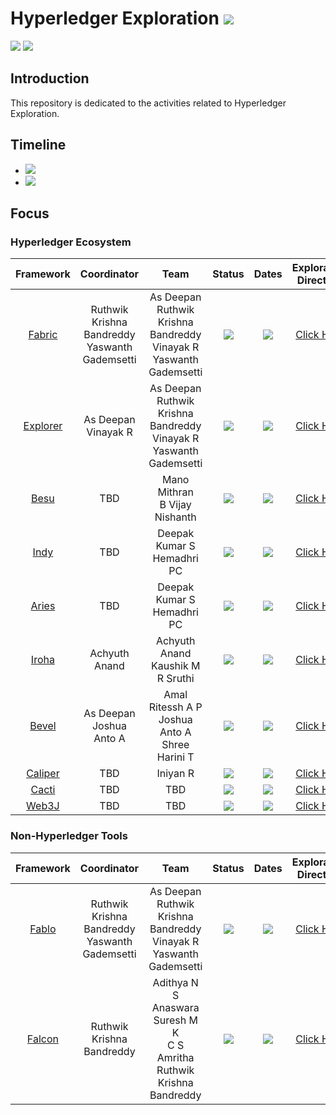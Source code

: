 # Hyperledger Exploration  ![](https://img.shields.io/badge/-Live-darkgreen)
![](https://img.shields.io/badge/Domain-Blockchain-blue) ![](https://img.shields.io/badge/Blockchain-Hyperledger-brown) <br/> 

## Introduction 
This repository is dedicated to the activities related to Hyperledger Exploration.

## Timeline
- ![](https://img.shields.io/badge/Start-July_2023-blue)
- ![](https://img.shields.io/badge/Completion-Dec_2024-darkgreen)

## Focus

### Hyperledger Ecosystem 

|  Framework |    Coordinator   |           Team             |     Status    |  Dates  | Exploration Directory | 
|:----------:|:----------------:|:--------------------------:|:-------------:|:-------:|:---------------------:|
|  [Fabric](https://www.hyperledger.org/projects/fabric)    | Ruthwik Krishna Bandreddy <br/> Yaswanth Gademsetti | As Deepan <br/> Ruthwik Krishna Bandreddy <br/> Vinayak R <br/> Yaswanth Gademsetti | ![](https://img.shields.io/badge/-In_Progress-blue) | ![](https://img.shields.io/badge/Start-July_2023-blue) |  [Click Here](docs/) |
|  [Explorer]()  | As Deepan <br/> Vinayak R | As Deepan <br/> Ruthwik Krishna Bandreddy <br/> Vinayak R <br/> Yaswanth Gademsetti | ![](https://img.shields.io/badge/-In_Progress-blue) | ![](https://img.shields.io/badge/Start-July_2023-blue) | [Click Here](docs/) |
|  [Besu](https://www.hyperledger.org/projects/besu)      | TBD | Mano Mithran <br/> B Vijay Nishanth | ![](https://img.shields.io/badge/-Started-orange) | ![](https://img.shields.io/badge/Start-Feb_2024-blue)  | [Click Here](docs/) |
|  [Indy](https://www.hyperledger.org/projects/hyperledger-indy)      | TBD |  Deepak Kumar S <br/> Hemadhri PC | ![](https://img.shields.io/badge/-Started-orange) |  ![](https://img.shields.io/badge/Start-Feb_2024-blue) | [Click Here](docs/) |
|  [Aries](https://www.hyperledger.org/projects/aries)      | TBD |  Deepak Kumar S <br/> Hemadhri PC | ![](https://img.shields.io/badge/-Started-orange) |  ![](https://img.shields.io/badge/Start-TBD_2024-grey) | [Click Here](docs/) |
|  [Iroha](https://www.hyperledger.org/projects/iroha)     | Achyuth Anand | Achyuth Anand <br/> Kaushik M <br/> R Sruthi | ![](https://img.shields.io/badge/-Started-orange) | ![](https://img.shields.io/badge/Start-Feb_2024-blue) | [Click Here](docs/) |
|  [Bevel](https://www.hyperledger.org/projects/bevel)     | As Deepan <br/> Joshua Anto A | Amal Ritessh A P <br/> Joshua Anto A <br/> Shree Harini T | ![](https://img.shields.io/badge/-Started-orange) | ![](https://img.shields.io/badge/Start-Jan_2024-blue) | [Click Here](docs/) |
|  [Caliper](https://www.hyperledger.org/projects/caliper)   | TBD | Iniyan R |  ![](https://img.shields.io/badge/-To_be_Started-grey) | ![](https://img.shields.io/badge/Start-Mar_2024-blue) | [Click Here](docs/) |
|  [Cacti](https://www.hyperledger.org/projects/cacti)     | TBD | TBD      |  ![](https://img.shields.io/badge/-To_be_Started-grey) | ![](https://img.shields.io/badge/Start-Mar_2024-blue) | [Click Here](docs/) |
|  [Web3J](https://www.hyperledger.org/projects/web3j) | TBD | TBD      |  ![](https://img.shields.io/badge/-To_be_Started-grey) | ![](https://img.shields.io/badge/Start-Mar_2024-blue) | [Click Here](docs/) |

### Non-Hyperledger Tools

|         Framework     |    Coordinator   |          Team             |     Status    |   Dates  | Exploration Directory | 
|:---------------------:|:----------------:|:-------------------------:|:-------------:|:--------:|:---------------------:|
|         [Fablo](https://github.com/hyperledger-labs/fablo)         | Ruthwik Krishna Bandreddy <br/> Yaswanth Gademsetti | As Deepan <br/> Ruthwik Krishna Bandreddy <br/> Vinayak R <br/> Yaswanth Gademsetti | ![](https://img.shields.io/badge/-In_Progress-blue) | ![](https://img.shields.io/badge/Start-Aug_2023-blue) | [Click Here](docs/) |
|         [Falcon](https://github.com/npci/falcon)        | Ruthwik Krishna Bandreddy | Adithya N S <br/> Anaswara Suresh M K <br/> C S Amritha <br/> Ruthwik Krishna Bandreddy <br/> | ![](https://img.shields.io/badge/-In_Progress-blue) | ![](https://img.shields.io/badge/Start-Jan_2024-blue) | [Click Here](docs/) |
